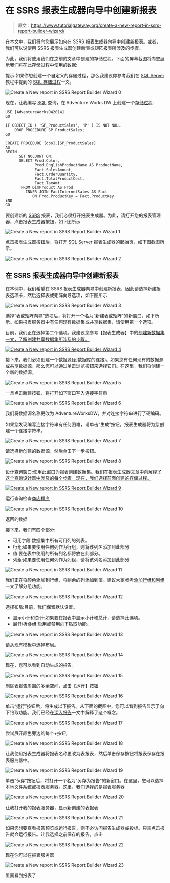 # 在 SSRS 报表生成器向导中创建新报表

> 原文：<https://www.tutorialgateway.org/create-a-new-report-in-ssrs-report-builder-wizard/>

在本文中，我们将向您展示如何在 SSRS 报表生成器向导中创建新报表。或者，我们可以说使用 SSRS 报表生成器创建新表或矩阵报表所涉及的步骤。

为此，我们将使用我们在之前的文章中创建的存储过程。下面的屏幕截图将向您展示我们将在此存储过程中使用的数据:

提示:如果你想创建一个自定义的存储过程，那么我建议你参考我们在 [SQL Server](https://www.tutorialgateway.org/sql/) 教程中提到的 [SQL 存储过程](https://www.tutorialgateway.org/select-stored-procedure-in-sql-server/)一文。

![Create a New report in SSRS Report Builder Wizard 0](img/cddb37c4de55474c4c64c6a6f26cbd1f.png)

现在，让我编写 [SQL](https://www.tutorialgateway.org/sql/) 查询，在 Adventure Works DW 上创建一个[存储过程](https://www.tutorialgateway.org/select-stored-procedure-in-sql-server/):

```
USE [AdventureWorksDW2014]
GO

IF OBJECT_ID ( 'SP_ProductSales', 'P' ) IS NOT NULL   
    DROP PROCEDURE SP_ProductSales;  
GO

CREATE PROCEDURE [dbo].[SP_ProductSales]
AS
BEGIN
      SET NOCOUNT ON;
	  SELECT Prod.Color, 
             Prod.EnglishProductName AS ProductName, 
             Fact.SalesAmount,
	         Fact.OrderQuantity, 
             Fact.TotalProductCost, 
             Fact.TaxAmt
       FROM DimProduct AS Prod 
         INNER JOIN FactInternetSales AS Fact 
            ON Prod.ProductKey = Fact.ProductKey 
END
GO
```

要创建新的 [SSRS](https://www.tutorialgateway.org/ssrs/) 报表，我们必须打开报表生成器。为此，请打开您的报表管理器，点击报表生成器按钮，如下图所示

![Create a New report in SSRS Report Builder Wizard 1](img/4ff8fdb732215cf98a9d3255f23d4dc6.png)

点击报表生成器按钮后，将打开 [SQL Server](https://www.tutorialgateway.org/sql/) 报表生成器的起始页，如下图截图所示。

![Create a New report in SSRS Report Builder Wizard 2](img/30eda2a3392ebb0e9429683e2dd06256.png)

## 在 SSRS 报表生成器向导中创建新报表

在本例中，我们希望在 SSRS 报表生成器向导中创建新报表，因此请选择新建报表选项卡，然后选择表或矩阵向导选项，如下图所示

![Create a New report in SSRS Report Builder Wizard 3](img/b3fac0543bfcf3329f732e287de7c0e6.png)

选择“表或矩阵向导”选项后，将打开一个名为“新建表或矩阵”的新窗口，如下所示。如果报表服务器中有任何现有数据集或共享数据集，请使用第一个选项。

目前，我们正在选择第二个选项。我建议您参考【报表生成器】中的[创建新数据集一文，了解创建共享数据集所涉及的步骤。](https://www.tutorialgateway.org/create-a-new-dataset-using-ssrs-report-builder-wizard/)

[![Create a New report in SSRS Report Builder Wizard 4](img/8e57b94a4ec96e1f6ce1a9ba332ebdc0.png)](https://www.tutorialgateway.org/create-a-new-dataset-using-ssrs-report-builder-wizard/)

接下来，我们必须创建一个数据源(到数据库的连接)。如果您有任何现有的数据源或[共享数据源](https://www.tutorialgateway.org/data-source-in-ssrs-report-manager/)，那么您可以通过单击浏览按钮来选择它们。在这里，我们将创建一个新的数据源。

![Create a New report in SSRS Report Builder Wizard 5](img/65e6fdb00780657d3e6a27f9ca26ee08.png)

一旦点击新建按钮，将打开如下窗口写入连接字符串

![Create a New report in SSRS Report Builder Wizard 6](img/8130d3bfebd9d3b13b43cf7fef995d27.png)

我们将数据源名称更改为 AdventureWorksDW，并对连接字符串进行了硬编码。

如果您发现编写连接字符串有任何困难，请单击“生成”按钮，报表生成器将为您创建一个连接字符串。

![Create a New report in SSRS Report Builder Wizard 7](img/29e247e7bc03845863984d0c0241b6bb.png)

请选择新创建的数据源，然后单击下一步按钮。

![Create a New report in SSRS Report Builder Wizard 8](img/8ccfe7a239f264f7a336b109a572354d.png)

设计查询窗口:使用此窗口为报表创建数据集。我们在报表生成器文章中向[解释了这个查询设计器中涉及的每个步骤。现在，我们选择前面创建的存储过程。](https://www.tutorialgateway.org/create-a-new-dataset-using-ssrs-report-builder-wizard/)

[![Create a New report in SSRS Report Builder Wizard 9](img/38abf386a6b5c2d78688b55cbca42c7f.png)](https://www.tutorialgateway.org/create-a-new-dataset-using-ssrs-report-builder-wizard/)

运行查询检查[商店程序](https://www.tutorialgateway.org/stored-procedures-in-sql/)

![Create a New report in SSRS Report Builder Wizard 10](img/4e0a9b0939d11c1303682f6c1e9b9555.png)

返回的数据

接下来，我们有四个部分:

*   可用字段:数据集中所有可用列的列表。
*   行组:如果要使用任何列作为行组，则将该列名添加到此部分
*   值:要在表中使用的所有列名都将放在此部分。
*   列组:如果要使用任何列作为列组，请将该列名添加到此部分

![Create a New report in SSRS Report Builder Wizard 11](img/8cfa88c2e64b91e239bcf3a3e8682c7b.png)

我们正在将颜色添加到行组，将剩余的列添加到值。建议大家参考[添加行组和列组](https://www.tutorialgateway.org/ssrs-grouping-in-table-reports/)一文了解分组功能。

![Create a New report in SSRS Report Builder Wizard 12](img/1298967977cd5801a54045471faaa927.png)

选择布局:目前，我们保留默认设置。

*   显示小计和总计:如果要在报表中显示小计和总计，请选择此选项。
*   展开/折叠组:启用或禁用[向下钻取](https://www.tutorialgateway.org/ssrs-drill-down-report/)功能。

![Create a New report in SSRS Report Builder Wizard 13](img/0f6b30cfd6fac5f57eac75fe4d21b1ce.png)

请从现有模板中选择布局。

![Create a New report in SSRS Report Builder Wizard 14](img/9f67096e195bdafbaacdc334669d863e.png)

现在，您可以看到自动生成的报告。

![Create a New report in SSRS Report Builder Wizard 15](img/04d1aedd3306247e11f75e5a8deef9fd.png)

删除表报告周围的多余空间，点击【运行】按钮

![Create a New report in SSRS Report Builder Wizard 16](img/365cfd1155d001c0fad2536f8408e84e.png)

单击“运行”按钮后，将生成以下报告。从下面的截图中，您可以看到报告显示了向下钻取功能。我们已经在[深入报告](https://www.tutorialgateway.org/ssrs-drill-down-report/)一文中解释了这个概念。

![Create a New report in SSRS Report Builder Wizard 17](img/dd6e18756b142d501e6105f07b083929.png)

尝试展开颜色旁边的每个+按钮。

![Create a New report in SSRS Report Builder Wizard 18](img/53c544a8f18671817350ebe3260b4330.png)

让我使用报表生成器将报表名称更改为表报表，然后单击保存按钮将报表保存在报表服务器中。

![Create a New report in SSRS Report Builder Wizard 19](img/1a0d06761562463f6070a399928fc7bf.png)

单击“保存”按钮后，将打开一个名为“另存为报告”的新窗口。在这里，您可以选择本地文件系统或报表服务器。这里，我们选择的是报表服务器

![Create a New report in SSRS Report Builder Wizard 20](img/006c6204e80fae3b61df5d5643649d9c.png)

让我打开我的报表服务器，显示新创建的表报表

![Create a New report in SSRS Report Builder Wizard 21](img/74ee3c30adf89c252534a1f484d14c61.png)

如果您想要查看报告预览或运行报告，则不必访问报告生成器或投标。只需点击报告就会运行报告。让我选择之前保存的报告，点击

![Create a New report in SSRS Report Builder Wizard 22](img/0cd628cacac430fc82c86fa24b1bad36.png)

现在你可以在报表服务器

![Create a New report in SSRS Report Builder Wizard 23](img/29ebb0a9d61bca2cec2d5f090e9ee592.png)

里面看到报表了